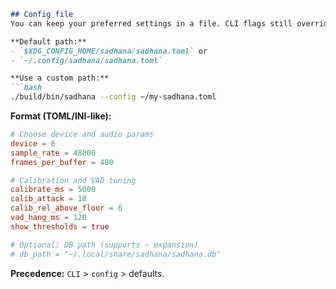 ```markdown
## Config file
You can keep your preferred settings in a file. CLI flags still override config.

**Default path:**
- `$XDG_CONFIG_HOME/sadhana/sadhana.toml` or
- `~/.config/sadhana/sadhana.toml`

**Use a custom path:**
```bash
./build/bin/sadhana --config ~/my-sadhana.toml
```

**Format (TOML/INI-like):**
```toml
# Choose device and audio params
device = 6
sample_rate = 48000
frames_per_buffer = 480

# Calibration and VAD tuning
calibrate_ms = 5000
calib_attack = 18
calib_rel_above_floor = 6
vad_hang_ms = 120
show_thresholds = true

# Optional: DB path (supports ~ expansion)
# db_path = "~/.local/share/sadhana/sadhana.db"
```

**Precedence:** `CLI` > `config` > defaults.

